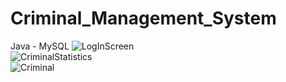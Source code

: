 # Criminal_Management_System
Java - MySQL
![LogInScreen](https://github.com/emreduzgunoglu/Criminal_Management_System/assets/140405384/d9b02758-0084-4425-aafe-d870c0c569af)
<br>
![CriminalStatistics](https://github.com/emreduzgunoglu/Criminal_Management_System/assets/140405384/60c7c7c3-1820-4556-9562-f900efe569f4)
<br>
![Criminal](https://github.com/emreduzgunoglu/Criminal_Management_System/assets/140405384/9b0f65ef-14b1-43ac-8fec-c4707586e87a)
